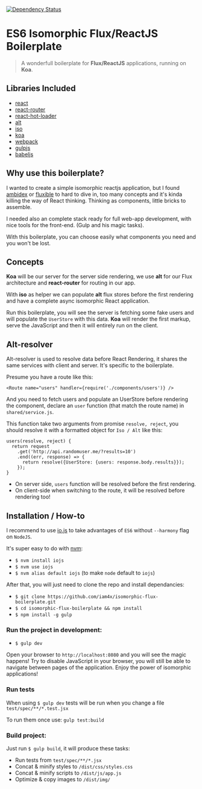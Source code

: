 [![Dependency Status](https://david-dm.org/iam4x/isomorphic-flux-boilerplate.svg)](https://david-dm.org/iam4x/isomorphic-flux-boilerplate)

# ES6 Isomorphic Flux/ReactJS Boilerplate

> A wonderfull boilerplate for **Flux/ReactJS** applications, running on **Koa**.

## Libraries Included

* [react](https://facebook.github.io/react/)
* [react-router](https://github.com/rackt/react-router)
* [react-hot-loader](https://github.com/gaearon/react-hot-loader)
* [alt](https://github.com/goatslacker/alt)
* [iso](https://github.com/goatslacker/iso)
* [koa](http://koajs.com/)
* [webpack](http://webpack.github.io/)
* [gulpjs](http://gulpjs.com/)
* [babeljs](https://babeljs.io/)

## Why use this boilerplate?

I wanted to create a simple isomorphic reactjs application, but I found [ambidex](https://github.com/appsforartists/ambidex) or [fluxible](https://github.com/yahoo/fluxible) to hard to dive in, too many concepts and it's kinda killing the way of React thinking. Thinking as components, little bricks to assemble.

I needed also an complete stack ready for full web-app development, with nice tools for the front-end. (Gulp and his magic tasks).

With this boilerplate, you can choose easily what components you need and you won't be lost.

## Concepts

**Koa** will be our server for the server side rendering, we use **alt** for our Flux architecture and **react-router** for routing in our app.

With **iso** as helper we can populate **alt** flux stores before the first rendering and have a complete async isomorphic React application.

Run this boilerplate, you will see the server is fetching some fake users and will populate the `UserStore` with this data. **Koa** will render the first markup, serve the JavaScript and then it will entirely run on the client.

## Alt-resolver

Alt-resolver is used to resolve data before React Rendering, it shares the same services with client and server. It's specific to the boilerplate.

Presume you have a route like this:

```
<Route name="users" handler={require('./components/users')} />
```

And you need to fetch users and populate an UserStore before rendering the component, declare an `user` function (that match the route name) in `shared/service.js`.

This function take two arguments from promise `resolve, reject`, you should resolve it with a formatted object for `Iso / Alt` like this:

```
users(resolve, reject) {
  return request
    .get('http://api.randomuser.me/?results=10')
    .end((err, response) => {
      return resolve({UserStore: {users: response.body.results}});
    });
}
```

* On server side, `users` function will be resolved before the first rendering.
* On client-side when switching to the route, it will be resolved before rendering too!

## Installation / How-to

I recommend to use [io.js](https://iojs.org/) to take advantages of `ES6` without `--harmony` flag on `NodeJS`.

It's super easy to do with [nvm](https://github.com/creationix/nvm):

* `$ nvm install iojs`
* `$ nvm use iojs`
* `$ nvm alias default iojs` (to make `node` default to `iojs`)

After that, you will just need to clone the repo and install dependancies:

* `$ git clone https://github.com/iam4x/isomorphic-flux-boilerplate.git`
* `$ cd isomorphic-flux-boilerplate && npm install`
* `$ npm install -g gulp`

### Run the project in development:

* `$ gulp dev`

Open your browser to `http://localhost:8080` and you will see the magic happens! Try to disable JavaScript in your browser, you will still be able to navigate between pages of the application. Enjoy the power of isomorphic applications!


### Run tests

When using `$ gulp dev` tests will be run when you change a file `test/spec/**/*.test.jsx`

To run them once use: `gulp test:build`

### Build project:

Just run `$ gulp build`, it will produce these tasks:

* Run tests from `test/spec/**/*.jsx`
* Concat & minify styles to `/dist/css/styles.css`
* Concat & minify scripts to `/dist/js/app.js`
* Optimize & copy images to `/dist/img/`
